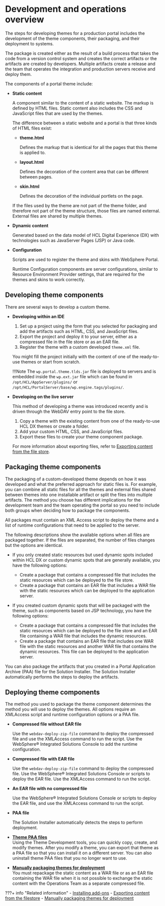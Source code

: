 # Development and operations overview

The steps for developing themes for a production portal includes the development of the theme components, their packaging, and their deployment to systems.

The package is created either as the result of a build process that takes the code from a version control system and creates the correct artifacts or the artifacts are created by developers. Multiple artifacts create a release and the team that operates the integration and production servers receive and deploy them.

The components of a portal theme include:

-   **Static content**

    A component similar to the content of a static website. The markup is defined by HTML files. Static content also includes the CSS and JavaScript files that are used by the themes.

    The difference between a static website and a portal is that three kinds of HTML files exist:

    -   **theme.html**

        Defines the markup that is identical for all the pages that this theme is applied to.

    -   **layout.html**

        Defines the decoration of the content area that can be different between pages.

    -   **skin.html**

        Defines the decoration of the individual portlets on the page.

    If the files used by the theme are not part of the theme folder, and therefore not part of the theme structure, those files are named external. External files are shared by multiple themes.

-   **Dynamic content**

    Generated based on the data model of HCL Digital Experience (DX) with technologies such as JavaServer Pages (JSP) or Java code.

-   **Configuration**

    Scripts are used to register the theme and skins with WebSphere Portal.

    Runtime Configuration components are server configurations, similar to Resource Environment Provider settings, that are required for the themes and skins to work correctly.

## Developing theme components

There are several ways to develop a custom theme.

-   **Developing within an IDE**

    1. Set up a project using the form that you selected for packaging and add the artifacts such as HTML, CSS, and JavaScript files.
    2. Export the project and deploy it to your server, either as a compressed file in the file store or as an EAR file. 
    3. Register the theme with a custom developed `theme.xml` file.

    You might fill the project initially with the content of one of the ready-to-use themes or start from scratch.

    !!!Note
        The `wp.portal.theme.tlds.jar` file is deployed to servers and is embedded inside the `wp.ext.jar` file which can be found in `/opt/HCL/AppServer/plugins/` or `/opt/HCL/PortalServer/base/wp.engine.tags/plugins/`.

-   **Developing on the live server**

    This method of developing a theme was introduced recently and is driven through the WebDAV entry point to the file store.

    1. Copy a theme with the existing content from one of the ready-to-use HCL DX themes or create a folder.
    2. Add your custom HTML, CSS, and JavaScript files.
    3. Export these files to create your theme component package.

    For more information about exporting files, refer to [Exporting content from the file store](./manual_packaging_themes/themeopt_move_expfilestore.md).

## Packaging theme components

The packaging of a custom-developed theme depends on how it was developed and what the preferred approach for static files is. For example, you can combine all static files for all the themes and external files shared between themes into one installable artifact or split the files into multiple artifacts. The method you choose has different implications for the development team and the team operating the portal so you need to include both groups when deciding how to package the components.

All packages must contain an XML Access script to deploy the theme and a list of runtime configurations that need to be applied to the server.

The following descriptions show the available options when all files are packaged together. If the files are separated, the number of files changes but the options are identical.

-   If you only created static resources but used dynamic spots included within HCL DX or custom dynamic spots that are generally available, you have the following options:
    -   Create a package that contains a compressed file that includes the static resources which can be deployed to the file store.
    -   Create a package that contains an EAR file that includes a WAR file with the static resources which can be deployed to the application server.

-   If you created custom dynamic spots that will be packaged with the theme, such as components based on JSP technology, you have the following options:
    -   Create a package that contains a compressed file that includes the static resources which can be deployed to the file store and an EAR file containing a WAR file that includes the dynamic resources.
    -   Create a package that contains an EAR file that includes one WAR file with the static resources and another WAR file that contains the dynamic resources. This file can be deployed to the application server.

You can also package the artifacts that you created in a Portal Application Archive \(PAA\) file for the Solution Installer. The Solution Installer automatically performs the steps to deploy the artifacts.

## Deploying theme components

The method you used to package the theme component determines the method you will use to deploy the themes. All options require an XMLAccess script and runtime configuration options or a PAA file.

-   **Compressed file without EAR file**

    Use the `webdav-deploy-zip-file` command to deploy the compressed file and use the XMLAccess command to run the script. Use the WebSphere® Integrated Solutions Console to add the runtime configuration.

-   **Compressed file with EAR file**

    Use the `webdav-deploy-zip-file` command to deploy the compressed file. Use the WebSphere® Integrated Solutions Console or scripts to deploy the EAR file. Use the XMLAccess command to run the script.

-   **An EAR file with no compressed file**

    Use the WebSphere® Integrated Solutions Console or scripts to deploy the EAR file, and use the XMLAccess command to run the script.

-   **PAA file**

    The Solution Installer automatically detects the steps to perform deployment.

-   **[Theme PAA files](../dev_op_overview/theme_paa_files/index.md)**  
Using the Theme Development tools, you can quickly copy, create, and modify themes. After you modify a theme, you can export that theme as a PAA file so that you can install it on a different server. You can also uninstall theme PAA files that you no longer want to use.
-   **[Manually packaging themes for deployment](../dev_op_overview/manual_packaging_themes/index.md)**  
You must repackage the static content as a WAR file or as an EAR file containing the WAR file when it is not possible to exchange the static content with the Operations Team as a separate compressed file.

???+ info "Related information"
    - [Installing add-ons](../../../../deployment/install/traditional/install_addons/index.md)
    - [Exporting content from the filestore](../dev_op_overview/manual_packaging_themes/themeopt_move_expfilestore.md)
    - [Manually packaging themes for deployment](../dev_op_overview/manual_packaging_themes/index.md)
